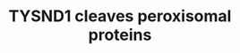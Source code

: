 ---
annotations:
- type: Pathway Ontology
  value: peptide and protein metabolic pathway
authors:
- ReactomeTeam
- DeSl
description: After proteins are imported into the peroxisome a subset of proteins
  are cleaved by the protease TYSND1 (Okumoto et al. 2011). Based onmutagenesis of
  human TYSND1 (Okumoto et al. 2011) and the homolog in Arabidopsis (Schuhmann et
  al. 2008), TYSND1 appears to be a trypsin-like serine protease containing a conserved
  histidine aspartate serine triad essential for catalysis. Mice lacking Tysnd1 have
  reduced peroxisomal localization of some peroxisomal enzymes and exhibit reduced
  beta-oxidation of fatty acids and metabolism of phytanic acid (Mizuno et al. 2013).
  Male mice lacking Tysnd1 are sterile due to sperm that lack acrosomal caps.  View
  original pathway at [http://www.reactome.org/PathwayBrowser/#DIAGRAM=9033500 Reactome].
last-edited: 2021-01-25
organisms:
- Homo sapiens
redirect_from:
- /index.php/Pathway:WP4433
- /instance/WP4433
schema-jsonld:
- '@context': https://schema.org/
  '@id': https://wikipathways.github.io/pathways/WP4433.html
  '@type': Dataset
  creator:
    '@type': Organization
    name: WikiPathways
  description: After proteins are imported into the peroxisome a subset of proteins
    are cleaved by the protease TYSND1 (Okumoto et al. 2011). Based onmutagenesis
    of human TYSND1 (Okumoto et al. 2011) and the homolog in Arabidopsis (Schuhmann
    et al. 2008), TYSND1 appears to be a trypsin-like serine protease containing a
    conserved histidine aspartate serine triad essential for catalysis. Mice lacking
    Tysnd1 have reduced peroxisomal localization of some peroxisomal enzymes and exhibit
    reduced beta-oxidation of fatty acids and metabolism of phytanic acid (Mizuno
    et al. 2013). Male mice lacking Tysnd1 are sterile due to sperm that lack acrosomal
    caps.  View original pathway at [http://www.reactome.org/PathwayBrowser/#DIAGRAM=9033500
    Reactome].
  keywords:
  - ACOX1(439-660)
  - HSD17B4(1-736)
  - ACAA1
  - H2O
  - SCP2(425-547)
  - ACAA1(1-26)
  - PHYH
  - ACOX1
  - PHYH(1-338)
  - HSD17B4(312-736)
  - ACAA1(1-424)
  - SCP2
  - TYSND1(1-110)
  - AGPS
  - PHYH(1-30)
  - SCP2(1-424)
  - AGPS(1-58)
  - AGPS(1-658)
  - HSD17B4(1-311)
  - TYSND1
  - TYSND1(111-566)
  - ACOX1(1-438)
  license: CC0
  name: TYSND1 cleaves peroxisomal proteins
seo: CreativeWork
title: TYSND1 cleaves peroxisomal proteins
wpid: WP4433
---
